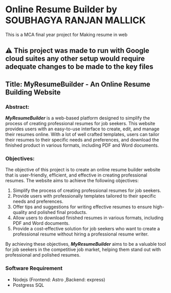 # Online Resume Builder by SOUBHAGYA RANJAN MALLICK

This is a MCA final year project for Making resume in web 

## ⚠️ This project  was made to run  with  Google cloud suites any other setup would require adequate changes to be made to the key files

## Title: MyResumeBuilder - An Online Resume Building Website

### Abstract:

***MyResumeBuilder*** is a web-based platform designed to simplify the process of creating professional resumes for job seekers. This website provides users with an easy-to-use interface to create, edit, and manage their resumes online. With a lot of well crafted templates, users can tailor their resumes to their specific needs and preferences, and download the finished product in various formats, including PDF and Word documents.

### Objectives:

The objective of this project is to create an online resume builder website
that is user-friendly, efficient, and effective in creating professional
resumes. The website aims to achieve the following objectives:

1. Simplify the process of creating professional resumes for job seekers.
2. Provide users with professionally templates tailored to their specific needs and preferences.
3. Offer tips and suggestions for writing effective resumes to ensure high-quality and polished final products.
4. Allow users to download finished resumes in various formats, including PDF and Word documents.
5. Provide a cost-effective solution for job seekers who want to create a professional resume without hiring a professional resume writer.

By achieving these objectives, ***MyResumeBuilder*** aims to be a valuable tool for
job seekers in the competitive job market, helping them stand out with
professional and polished resumes.

### Software Requirement

- Nodejs (Frontend: Astro ,Backend: express)
- Postgress SQL
